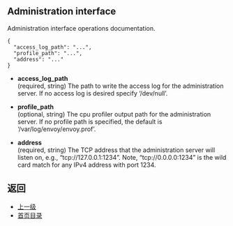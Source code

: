 ## Administration interface
Administration interface operations documentation.

```
{
  "access_log_path": "...",
  "profile_path": "...",
  "address": "..."
}
```
- **access_log_path**<br />
	(required, string) The path to write the access log for the administration server. If no access log is desired specify ‘/dev/null’.

- **profile_path**<br />
	(optional, string) The cpu profiler output path for the administration server. If no profile path is specified, the default is ‘/var/log/envoy/envoy.prof’.

- **address**<br />
	(required, string) The TCP address that the administration server will listen on, e.g., “tcp://127.0.0.1:1234”. Note, “tcp://0.0.0.0:1234” is the wild card match for any IPv4 address with port 1234.



## 返回
- [上一级](../v1APIreference.md)
- [首页目录](../README.md)

